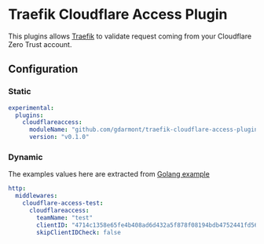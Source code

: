 # Traefik Cloudflare Access Plugin
This plugins allows [Traefik](https://github.com/traefik/traefik) to validate request coming from your Cloudflare Zero Trust account.

## Configuration

### Static

```yaml
experimental:
  plugins:
    cloudflareaccess:
      moduleName: "github.com/gdarmont/traefik-cloudflare-access-plugin"
      version: "v0.1.0"
```

### Dynamic

The examples values here are extracted from [Golang example](https://developers.cloudflare.com/cloudflare-one/identity/authorization-cookie/validating-json/#golang-example)

```yaml
http:
  middlewares:
    cloudflare-access-test:
      cloudflareaccess:
        teamName: "test"
        clientID: "4714c1358e65fe4b408ad6d432a5f878f08194bdb4752441fd56faefa9b2b6f2"
        skipClientIDCheck: false
```

